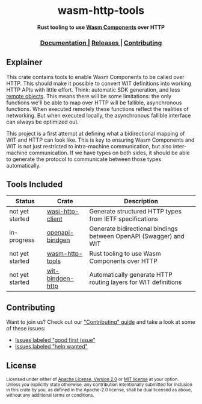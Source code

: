 <h1 align="center">wasm-http-tools</h1>
<div align="center">
  <strong>
    Rust tooling to use <a href="https://github.com/webassembly/component-model">Wasm Components</a> over HTTP
  </strong>
</div>

<div align="center">
  <h3>
    <a href="https://yoshuawuyts.github.io/wasm-http-tools">
      Documentation
    </a>
    <span> | </span>
    <a href="https://github.com/yoshuawuyts/wasm-http-tools/releases">
      Releases
    </a>
    <span> | </span>
    <a href="https://github.com/yoshuawuyts/wasm-http-tools/blob/master.github/CONTRIBUTING.md">
      Contributing
    </a>
  </h3>
</div>

## Explainer

This crate contains tools to enable Wasm Components to be called over HTTP. This
should make it possible to convert WIT definitions into working HTTP APIs with
little effort. Think: automatic SDK generation, and less [remote
objects](https://en.wikipedia.org/wiki/Distributed_object). This means there
will be some limitations: the only functions we'll be able to map over HTTP will
be fallible, asynchronous functions. When executed remotely these functions 
reflect the realities of networking. But when executed locally, the asynchronous
fallible interface can always be optimized out.

This project is a first attempt at defining what a bidirectional mapping of WIT
and HTTP can look like. This is key to ensuring Wasm Components and WIT is not
just restricted to intra-machine communication, but also inter-machine
communication. If we have types on both sides, it should be able to generate the
protocol to communicate between those types automatically.

## Tools Included

| Status          | Crate                                          | Description                                                       |
| --------------- | ---------------------------------------------- | ----------------------------------------------------------------- |
| not yet started | [wasi-http-client](./crates/wasi-http-client/)         | Generate structured HTTP types from IETF specifications           |
| in-progress     | [openapi-bindgen](./crates/openapi-bindgen/)   | Generate bidirectional bindings between OpenAPI (Swagger) and WIT |
| not yet started | [wasm-http-tools](./crates/wasm-http-tools/)   | Rust tooling to use Wasm Components over HTTP                     |
| not yet started | [wit-bindgen-http](./crates/wit-bindgen-http/) | Automatically generate HTTP routing layers for WIT definitions    |

## Contributing
Want to join us? Check out our ["Contributing" guide][contributing] and take a
look at some of these issues:

- [Issues labeled "good first issue"][good-first-issue]
- [Issues labeled "help wanted"][help-wanted]

[contributing]: https://github.com/yoshuawuyts/wasm-http-tools/blob/master.github/CONTRIBUTING.md
[good-first-issue]: https://github.com/yoshuawuyts/wasm-http-tools/labels/good%20first%20issue
[help-wanted]: https://github.com/yoshuawuyts/wasm-http-tools/labels/help%20wanted

## License

<sup>
Licensed under either of <a href="LICENSE-APACHE">Apache License, Version
2.0</a> or <a href="LICENSE-MIT">MIT license</a> at your option.
</sup>

<br/>

<sub>
Unless you explicitly state otherwise, any contribution intentionally submitted
for inclusion in this crate by you, as defined in the Apache-2.0 license, shall
be dual licensed as above, without any additional terms or conditions.
</sub>
